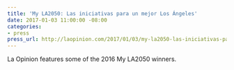 ```yaml
---
title: 'My LA2050: Las iniciativas para un mejor Los Ángeles'
date: 2017-01-03 11:00:00 -08:00
categories:
- press
press_url: http://laopinion.com/2017/01/03/my-la2050-las-iniciativas-para-un-mejor-los-angeles/
---
```


La Opinion features some of the 2016 My LA2050 winners.

